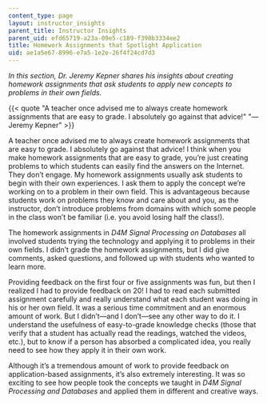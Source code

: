 ```yaml
---
content_type: page
layout: instructor_insights
parent_title: Instructor Insights
parent_uid: efd65719-a23a-09e5-c189-f398b3334ee2
title: Homework Assignments that Spotlight Application
uid: ae1a5e67-8996-e7a5-1e2e-26f4f24cd7d3
---
```


_In this section, Dr. Jeremy Kepner shares his insights about creating homework assignments that ask students to apply new concepts to problems in their own fields._

{{< quote "A teacher once advised me to always create homework assignments that are easy to grade. I absolutely go against that advice!" "— Jeremy Kepner" >}}

A teacher once advised me to always create homework assignments that are easy to grade. I absolutely go against that advice! I think when you make homework assignments that are easy to grade, you’re just creating problems to which students can easily find the answers on the Internet. They don’t engage. My homework assignments usually ask students to begin with their own experiences. I ask them to apply the concept we’re working on to a problem in their own field. This is advantageous because students work on problems they know and care about and you, as the instructor, don’t introduce problems from domains with which some people in the class won’t be familiar (i.e. you avoid losing half the class!).

The homework assignments in _D4M Signal Processing on Databases_ all involved students trying the technology and applying it to problems in their own fields. I didn’t grade the homework assignments, but I did give comments, asked questions, and followed up with students who wanted to learn more.

Providing feedback on the first four or five assignments was fun, but then I realized I had to provide feedback on 20! I had to read each submitted assignment carefully and really understand what each student was doing in his or her own field. It was a serious time commitment and an enormous amount of work. But I didn’t—and I don’t—see any other way to do it. I understand the usefulness of easy-to-grade knowledge checks (those that verify that a student has actually read the readings, watched the videos, etc.), but to know if a person has absorbed a complicated idea, you really need to see how they apply it in their own work.

Although it’s a tremendous amount of work to provide feedback on application-based assignments, it’s also extremely interesting. It was so exciting to see how people took the concepts we taught in _D4M Signal Processing and Databases_ and applied them in different and creative ways.